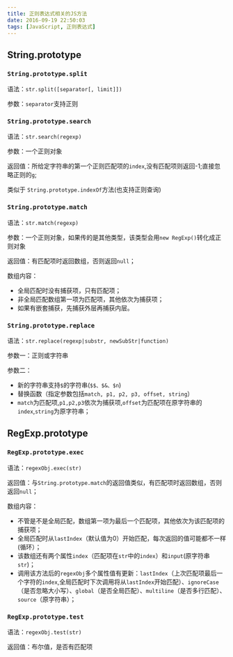 ```yaml
---
title: 正则表达式相关的JS方法
date: 2016-09-19 22:50:03
tags: [JavaScript, 正则表达式]
---
```


## String.prototype
### `String.prototype.split`
语法：`str.split([separator[, limit]])`

参数：`separator`支持正则

### `String.prototype.search`
语法：`str.search(regexp)`

参数：一个正则对象

返回值：所给定字符串的第一个正则匹配项的`index`,没有匹配项则返回-1;直接忽略正则的`g`;

类似于 `String.prototype.indexOf`方法(也支持正则查询)

### `String.prototype.match`
语法：`str.match(regexp)`

参数：一个正则对象，如果传的是其他类型，该类型会用`new RegExp()`转化成正则对象

返回值：有匹配项时返回数组，否则返回`null`；

数组内容：

- 全局匹配时没有捕获项，只有匹配项；
- 非全局匹配数组第一项为匹配项，其他依次为捕获项；
- 如果有嵌套捕获，先捕获外层再捕获内层。

### `String.prototype.replace`
语法：`str.replace(regexp|substr, newSubStr|function)`

参数一：正则或字符串

参数二：

- 新的字符串支持`$`的字符串(`$$、$&、$n`)
- 替换函数（指定参数包括`match, p1, p2, p3, offset, string`）
- `match`为匹配项,`p1,p2,p3`依次为捕获项,`offset`为匹配项在原字符串的`index`,`string`为原字符串；


## RegExp.prototype
### `RegExp.prototype.exec`
语法：`regexObj.exec(str)`

返回值：与`String.prototype.match`的返回值类似，有匹配项时返回数组，否则返回`null`；

数组内容：

- 不管是不是全局匹配，数组第一项为最后一个匹配项，其他依次为该匹配项的捕获项；
- 全局匹配时从`lastIndex`（默认值为0）开始匹配，每次返回的值可能都不一样(循环）；
- 该数组还有两个属性`index`（匹配项在`str`中的`index`）和`input`(原字符串`str`)；
- 调用该方法后的`regexObj`多个属性值有更新：`lastIndex`（上次匹配项最后一个字符的`index`,全局匹配时下次调用将从`lastIndex`开始匹配）、`ignoreCase`（是否忽略大小写）、`global`（是否全局匹配）、`multiline`（是否多行匹配）、`source`（原字符串）；

### `RegExp.prototype.test`
语法：`regexObj.test(str)`

返回值：布尔值，是否有匹配项


